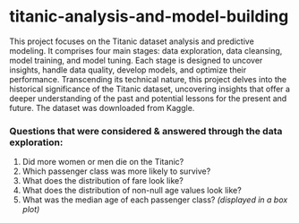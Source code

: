 # titanic-analysis-and-model-building

This project focuses on the Titanic dataset analysis and predictive modeling. It comprises four main stages: data exploration, data cleansing, model training, and model tuning. Each stage is designed to uncover insights, handle data quality, develop models, and optimize their performance. Transcending its technical nature, this project delves into the historical significance of the Titanic dataset, uncovering insights that offer a deeper understanding of the past and potential lessons for the present and future. The dataset was downloaded from Kaggle.

### __Questions that were considered & answered through the data exploration:__
1. Did more women or men die on the Titanic?
2. Which passenger class was more likely to survive?
3. What does the distribution of fare look like?
4. What does the distribution of non-null age values look like?
5. What was the median age of each passenger class? _(displayed in a box plot)_
